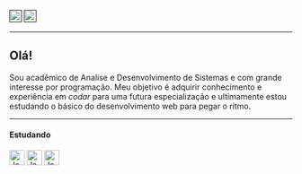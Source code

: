 <a href=""><img height="22em" alt="Gmail logo" src="https://img.shields.io/badge/-Gmail-critical?&logo=Gmail&logoColor=white"/></a>
<a href=""><img height="22em" alt="LinkedIn logo" src="https://img.shields.io/badge/-LinkedIn-%230A66C2?&logo=LinkedIn&logoColor=white"/></a>

***

<h2>Olá!</h2>

Sou acadêmico de Analise e Desenvolvimento de Sistemas e com grande interesse por programação.
Meu objetivo é adquirir conhecimento e experiência em *codar* para uma futura especialização e
ultimamente estou estudando o básico do desenvolvimento web para pegar o ritmo.

***

#### Estudando
<a><img height="27em" alt="Java logo" src="https://img.shields.io/badge/JavaScript-black?logo=JavaScript"/></a>
<a><img height="27em" alt="Java logo" src="https://img.shields.io/badge/CSS-blue?logo=css3"/></a>
<a><img height="27em" alt="Java logo" src="https://img.shields.io/badge/HTML-white?logo=html5"/></a>
